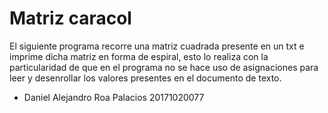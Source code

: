 # Matriz caracol

El siguiente programa recorre una matriz cuadrada presente en un txt e imprime dicha matriz en forma de espiral, esto lo realiza con la particularidad de que en el programa no se hace uso de asignaciones para leer y desenrollar los valores presentes en el documento de texto.

+ Daniel Alejandro Roa Palacios 20171020077
